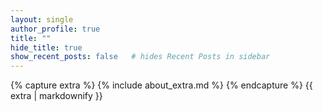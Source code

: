 ```yaml
---
layout: single
author_profile: true
title: ""
hide_title: true
show_recent_posts: false   # hides Recent Posts in sidebar
---
```


{% capture extra %}
{% include about_extra.md %}
{% endcapture %}
{{ extra | markdownify }}